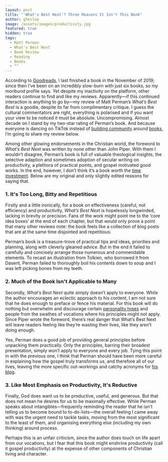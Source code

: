 ```yaml
---
layout: post
title: "'What's Best Next'? Three Reasons It Isn't This Book"
author: gheslop
image: /assets/images/productivity.jpg
featured: true
hidden: true
tags:
  - Matt Perman
  - What's Best Next
  - Book Review
  - Reading
  - Books
  - ""
---
```

According to [Goodreads](https://www.goodreads.com/review/show/1121985189?type=review#rating_805983834), I last finished a book in the November of 2019; since then I’ve been on an incredibly slow-burn with just six books, so my moribund profile says. Yet despite my inactivity on the platform, other readers continue to find and like my reviews. Apparently—if this continued interaction is anything to go by—my review of Matt Perman’s *What’s Best Best* is a goodie, despite its far from complimentary critique. I guess the cultural commentators are right, everything is polarised and if you want your view to be noticed it must be absolute. Uncompromising. Almost decade on I stand by my two-star rating of Perman’s book. And because everyone is dancing on TikTok instead of [building community](https://rekindle.co.za/content/2021-10-14-the-power-of-story-to-form-community-reading-together) around [books](https://rekindle.co.za/content/2024-10-28-how-to-become-a-better-reader), I’m going to share my review below.

Among other glowing endorsements in the Christian world, the foreword to *What’s Best Next* was written by none other than John Piper. With them I wouldn’t disagree, Perman’s book is full of valuable theological insights, the selective adaption and sometimes adoption of secular writing on productivity, a plethora of practical points, and gospel motivated good works. In the end, however, I don’t think it’s a book worth the [time investment](https://rekindle.co.za/content/2025-02-07-reading-reflections). Below are my original and only slightly edited reasons for saying that.

### 1. It's Too Long, Bitty and Repetitious

Firstly and a little ironically, for a book on effectiveness (careful, not efficiency) and productivity, *What’s Best Next* is hopelessly longwinded, lacking in brevity or precision. Fans of the work might point me to the ‘core idea boxes’ at the end of each chapter, but that would only prove a point that many other reviews note: the book feels like a collection of blog posts that are at the same time disjointed and repetitious.

Perman’s book is a treasure-trove of practical tips and ideas, priorities and planning, along with cleverly gleaned advice. But in the end it failed to carefully and concisely arrange those numerous and commendable elements. To recast an illustration from Tolkien, who borrowed it from Dasent, Perman failed to thoroughly boil his contents down to soup and I was left picking bones from my teeth.

### 2. Much of the Book Isn't Applicable to Many

Secondly, *What’s Best Next* quite simply doesn’t apply to everyone. While the author encourages an eclectic approach to his content, I am not sure that he does enough to preface or fence his material. For this book will do nothing but overwhelm and discourage certain [personality types](https://rekindle.co.za/content/2020-11-05-personality-test) and people from the swathes of vocations where his principles might not apply. Since Piper wrote the foreword, there’s real danger that What’s Best Next will leave readers feeling like they’re wasting their lives, like they aren’t doing enough.

Yes, Perman does a good job of providing general principles before unpacking them practically. Only the principles, barring their broadest presentation, simply won’t apply to everyone and every job. Tying this point in with the previous one, I think that Perman should have been more careful in explaining how the gospel truly transforms us, and therefore all of our lives, leaving the more specific out-workings and catchy acronyms for [his blog](https://www.whatsbestnext.com/).

### 3. Like Most Emphasis on Productivity, It's Reductive

Finally, God does want us to be productive, useful, and generous. But that does not mean he desires for us to be maximally effective. While Perman speaks about intangibles—frequently reminding the reader that he isn't telling us to become bound to to-do-lists—the overall feeling I came away with was the urgent need to tackle tasks, moving from the most significant to the least of them, and organising everything else (including my own thinking) around process.

Perhaps this is an unfair criticism, since the author does touch on life apart from our vocations, but I fear that this book might enshrine productivity (call it gospel productivity) at the expense of other components of Christian living and character.
